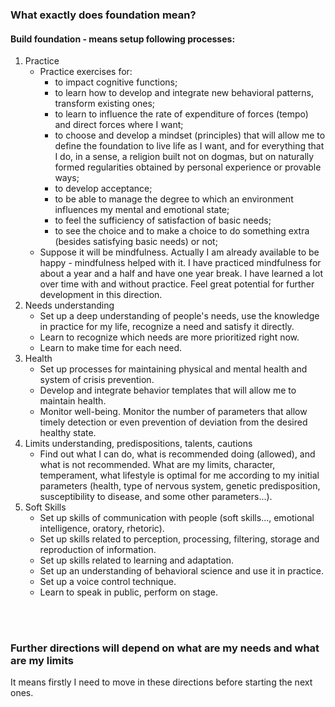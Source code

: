### What exactly does foundation mean?

#### Build foundation - means setup following processes:

1. Practice
   - Practice exercises for:
     - to impact cognitive functions;
     - to learn how to develop and integrate new behavioral patterns, transform existing ones;
     - to learn to influence the rate of expenditure of forces (tempo) and direct forces where I want;
     - to choose and develop a mindset (principles) that will allow me to define the foundation to live life as I want, and for everything that I do, in a sense, a religion built not on dogmas, but on naturally formed regularities obtained by personal experience or provable ways;
     - to develop acceptance;
     - to be able to manage the degree to which an environment influences my mental and emotional state;
     - to feel the sufficiency of satisfaction of basic needs;
     - to see the choice and to make a choice to do something extra (besides satisfying basic needs) or not;
   - Suppose it will be mindfulness. Actually I am already available to be happy - mindfulness helped with it. I have practiced mindfulness for about a year and a half and have one year break. I have learned a lot over time with and without practice. Feel great potential for further development in this direction.
2. Needs understanding
   - Set up a deep understanding of people's needs, use the knowledge in practice for my life, recognize a need and satisfy it directly.
   - Learn to recognize which needs are more prioritized right now.
   - Learn to make time for each need.
3. Health
   - Set up processes for maintaining physical and mental health and system of crisis prevention.
   - Develop and integrate behavior templates that will allow me to maintain health.
   - Monitor well-being. Monitor the number of parameters that allow timely detection or even prevention of deviation from the desired healthy state.
4. Limits understanding, predispositions, talents, cautions
   - Find out what I can do, what is recommended doing (allowed), and what is not recommended. What are my limits, character, temperament, what lifestyle is optimal for me according to my initial parameters (health, type of nervous system, genetic predisposition, susceptibility to disease, and some other parameters...).
5. Soft Skills
   - Set up skills of communication with people (soft skills..., emotional intelligence, oratory, rhetoric).
   - Set up skills related to perception, processing, filtering, storage and reproduction of information.
   - Set up skills related to learning and adaptation.
   - Set up an understanding of behavioral science and use it in practice.
   - Set up a voice control technique.
   - Learn to speak in public, perform on stage.

<br>
<br>

### Further directions will depend on what are my needs and what are my limits<br>
It means firstly I need to move in these directions before starting the next ones.
